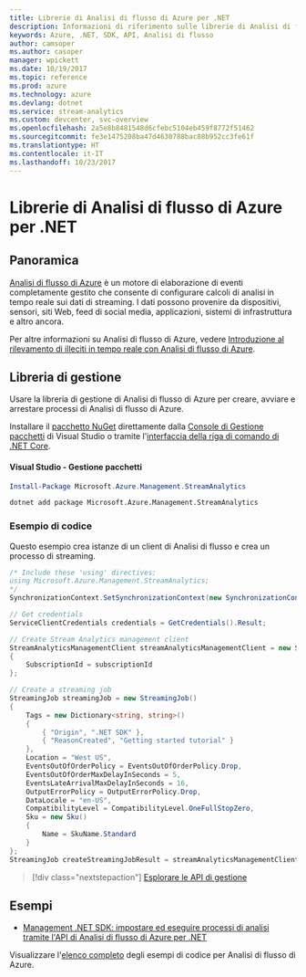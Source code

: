 ```yaml
---
title: Librerie di Analisi di flusso di Azure per .NET
description: Informazioni di riferimento sulle librerie di Analisi di flusso di Azure per .NET
keywords: Azure, .NET, SDK, API, Analisi di flusso
author: camsoper
ms.author: casoper
manager: wpickett
ms.date: 10/19/2017
ms.topic: reference
ms.prod: azure
ms.technology: azure
ms.devlang: dotnet
ms.service: stream-analytics
ms.custom: devcenter, svc-overview
ms.openlocfilehash: 2a5e8b8481548d6cfebc5104eb459f8772f51462
ms.sourcegitcommit: fe3e1475208ba47d4630788bac88b952cc3fe61f
ms.translationtype: HT
ms.contentlocale: it-IT
ms.lasthandoff: 10/23/2017
---
```

# <a name="azure-stream-analytics-libraries-for-net"></a>Librerie di Analisi di flusso di Azure per .NET

## <a name="overview"></a>Panoramica

[Analisi di flusso di Azure](/azure/stream-analytics/stream-analytics-introduction) è un motore di elaborazione di eventi completamente gestito che consente di configurare calcoli di analisi in tempo reale sui dati di streaming. I dati possono provenire da dispositivi, sensori, siti Web, feed di social media, applicazioni, sistemi di infrastruttura e altro ancora. 

Per altre informazioni su Analisi di flusso di Azure, vedere [Introduzione al rilevamento di illeciti in tempo reale con Analisi di flusso di Azure](/azure/stream-analytics/stream-analytics-real-time-fraud-detection).


## <a name="management-library"></a>Libreria di gestione

Usare la libreria di gestione di Analisi di flusso di Azure per creare, avviare e arrestare processi di Analisi di flusso di Azure.

Installare il [pacchetto NuGet](https://www.nuget.org/packages/Microsoft.Azure.Management.StreamAnalytics) direttamente dalla [Console di Gestione pacchetti][PackageManager] di Visual Studio o tramite l'[interfaccia della riga di comando di .NET Core][DotNetCLI].

#### <a name="visual-studio-package-manager"></a>Visual Studio - Gestione pacchetti

```powershell
Install-Package Microsoft.Azure.Management.StreamAnalytics
```

```bash
dotnet add package Microsoft.Azure.Management.StreamAnalytics
```

### <a name="code-example"></a>Esempio di codice

Questo esempio crea istanze di un client di Analisi di flusso e crea un processo di streaming.

```csharp
/* Include these 'using' directives:
using Microsoft.Azure.Management.StreamAnalytics;
*/
SynchronizationContext.SetSynchronizationContext(new SynchronizationContext());

// Get credentials
ServiceClientCredentials credentials = GetCredentials().Result;

// Create Stream Analytics management client
StreamAnalyticsManagementClient streamAnalyticsManagementClient = new StreamAnalyticsManagementClient(credentials)
{
    SubscriptionId = subscriptionId
};

// Create a streaming job
StreamingJob streamingJob = new StreamingJob()
{
    Tags = new Dictionary<string, string>()
    {
        { "Origin", ".NET SDK" },
        { "ReasonCreated", "Getting started tutorial" }
    },
    Location = "West US",
    EventsOutOfOrderPolicy = EventsOutOfOrderPolicy.Drop,
    EventsOutOfOrderMaxDelayInSeconds = 5,
    EventsLateArrivalMaxDelayInSeconds = 16,
    OutputErrorPolicy = OutputErrorPolicy.Drop,
    DataLocale = "en-US",
    CompatibilityLevel = CompatibilityLevel.OneFullStopZero,
    Sku = new Sku()
    {
        Name = SkuName.Standard
    }
};
StreamingJob createStreamingJobResult = streamAnalyticsManagementClient.StreamingJobs.CreateOrReplace(streamingJob, resourceGroupName, streamingJobName);
```

> [!div class="nextstepaction"]
> [Esplorare le API di gestione](/dotnet/api/overview/azure/streamanalytics/management)


## <a name="samples"></a>Esempi

- [Management .NET SDK: impostare ed eseguire processi di analisi tramite l'API di Analisi di flusso di Azure per .NET](/azure/stream-analytics/stream-analytics-dotnet-management-sdk)

Visualizzare l'[elenco completo](https://azure.microsoft.com/resources/samples/?platform=dotnet&service=stream-analytics) degli esempi di codice per Analisi di flusso di Azure.

[PackageManager]: https://docs.microsoft.com/nuget/tools/package-manager-console
[DotNetCLI]: https://docs.microsoft.com/dotnet/core/tools/dotnet-add-package
